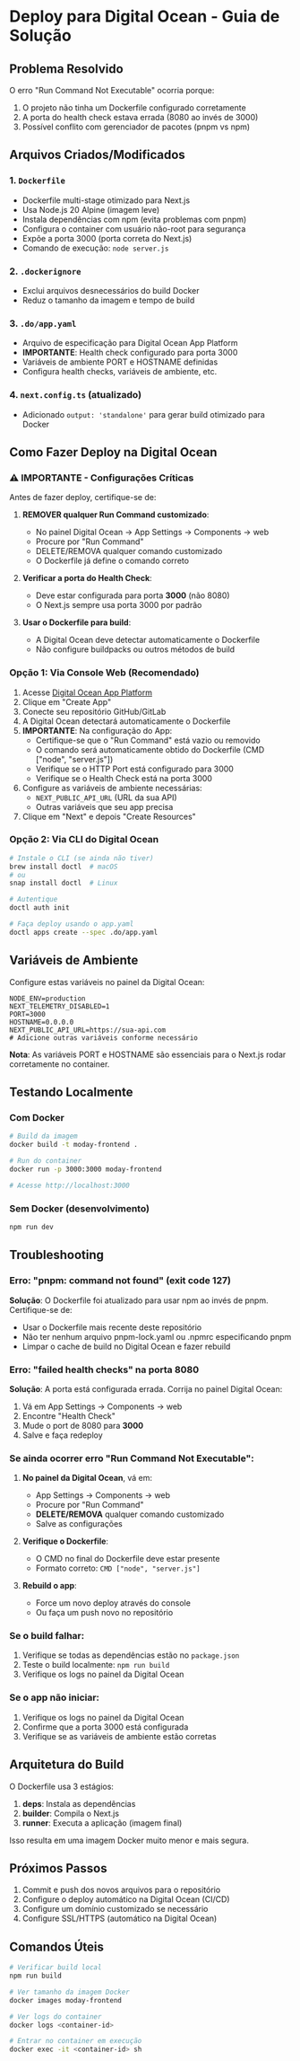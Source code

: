 # Deploy para Digital Ocean - Guia de Solução

## Problema Resolvido
O erro "Run Command Not Executable" ocorria porque:
1. O projeto não tinha um Dockerfile configurado corretamente
2. A porta do health check estava errada (8080 ao invés de 3000)
3. Possível conflito com gerenciador de pacotes (pnpm vs npm)

## Arquivos Criados/Modificados

### 1. `Dockerfile`
- Dockerfile multi-stage otimizado para Next.js
- Usa Node.js 20 Alpine (imagem leve)
- Instala dependências com npm (evita problemas com pnpm)
- Configura o container com usuário não-root para segurança
- Expõe a porta 3000 (porta correta do Next.js)
- Comando de execução: `node server.js`

### 2. `.dockerignore`
- Exclui arquivos desnecessários do build Docker
- Reduz o tamanho da imagem e tempo de build

### 3. `.do/app.yaml`
- Arquivo de especificação para Digital Ocean App Platform
- **IMPORTANTE**: Health check configurado para porta 3000
- Variáveis de ambiente PORT e HOSTNAME definidas
- Configura health checks, variáveis de ambiente, etc.

### 4. `next.config.ts` (atualizado)
- Adicionado `output: 'standalone'` para gerar build otimizado para Docker

## Como Fazer Deploy na Digital Ocean

### ⚠️ IMPORTANTE - Configurações Críticas

Antes de fazer deploy, certifique-se de:

1. **REMOVER qualquer Run Command customizado**:
   - No painel Digital Ocean → App Settings → Components → web
   - Procure por "Run Command" 
   - DELETE/REMOVA qualquer comando customizado
   - O Dockerfile já define o comando correto

2. **Verificar a porta do Health Check**:
   - Deve estar configurada para porta **3000** (não 8080)
   - O Next.js sempre usa porta 3000 por padrão

3. **Usar o Dockerfile para build**:
   - A Digital Ocean deve detectar automaticamente o Dockerfile
   - Não configure buildpacks ou outros métodos de build

### Opção 1: Via Console Web (Recomendado)

1. Acesse [Digital Ocean App Platform](https://cloud.digitalocean.com/apps)
2. Clique em "Create App"
3. Conecte seu repositório GitHub/GitLab
4. A Digital Ocean detectará automaticamente o Dockerfile
5. **IMPORTANTE**: Na configuração do App:
   - Certifique-se que o "Run Command" está vazio ou removido
   - O comando será automaticamente obtido do Dockerfile (CMD ["node", "server.js"])
   - Verifique se o HTTP Port está configurado para 3000
   - Verifique se o Health Check está na porta 3000
6. Configure as variáveis de ambiente necessárias:
   - `NEXT_PUBLIC_API_URL` (URL da sua API)
   - Outras variáveis que seu app precisa
7. Clique em "Next" e depois "Create Resources"

### Opção 2: Via CLI do Digital Ocean

```bash
# Instale o CLI (se ainda não tiver)
brew install doctl  # macOS
# ou
snap install doctl  # Linux

# Autentique
doctl auth init

# Faça deploy usando o app.yaml
doctl apps create --spec .do/app.yaml
```

## Variáveis de Ambiente

Configure estas variáveis no painel da Digital Ocean:

```
NODE_ENV=production
NEXT_TELEMETRY_DISABLED=1
PORT=3000
HOSTNAME=0.0.0.0
NEXT_PUBLIC_API_URL=https://sua-api.com
# Adicione outras variáveis conforme necessário
```

**Nota**: As variáveis PORT e HOSTNAME são essenciais para o Next.js rodar corretamente no container.

## Testando Localmente

### Com Docker

```bash
# Build da imagem
docker build -t moday-frontend .

# Run do container
docker run -p 3000:3000 moday-frontend

# Acesse http://localhost:3000
```

### Sem Docker (desenvolvimento)

```bash
npm run dev
```

## Troubleshooting

### Erro: "pnpm: command not found" (exit code 127)

**Solução**: O Dockerfile foi atualizado para usar npm ao invés de pnpm. Certifique-se de:
- Usar o Dockerfile mais recente deste repositório
- Não ter nenhum arquivo pnpm-lock.yaml ou .npmrc especificando pnpm
- Limpar o cache de build no Digital Ocean e fazer rebuild

### Erro: "failed health checks" na porta 8080

**Solução**: A porta está configurada errada. Corrija no painel Digital Ocean:
1. Vá em App Settings → Components → web
2. Encontre "Health Check" 
3. Mude o port de 8080 para **3000**
4. Salve e faça redeploy

### Se ainda ocorrer erro "Run Command Not Executable":

1. **No painel da Digital Ocean**, vá em:
   - App Settings → Components → web
   - Procure por "Run Command"
   - **DELETE/REMOVA** qualquer comando customizado
   - Salve as configurações

2. **Verifique o Dockerfile**:
   - O CMD no final do Dockerfile deve estar presente
   - Formato correto: `CMD ["node", "server.js"]`

3. **Rebuild o app**:
   - Force um novo deploy através do console
   - Ou faça um push novo no repositório

### Se o build falhar:

1. Verifique se todas as dependências estão no `package.json`
2. Teste o build localmente: `npm run build`
3. Verifique os logs no painel da Digital Ocean

### Se o app não iniciar:

1. Verifique os logs no painel da Digital Ocean
2. Confirme que a porta 3000 está configurada
3. Verifique se as variáveis de ambiente estão corretas

## Arquitetura do Build

O Dockerfile usa 3 estágios:

1. **deps**: Instala as dependências
2. **builder**: Compila o Next.js
3. **runner**: Executa a aplicação (imagem final)

Isso resulta em uma imagem Docker muito menor e mais segura.

## Próximos Passos

1. Commit e push dos novos arquivos para o repositório
2. Configure o deploy automático na Digital Ocean (CI/CD)
3. Configure um domínio customizado se necessário
4. Configure SSL/HTTPS (automático na Digital Ocean)

## Comandos Úteis

```bash
# Verificar build local
npm run build

# Ver tamanho da imagem Docker
docker images moday-frontend

# Ver logs do container
docker logs <container-id>

# Entrar no container em execução
docker exec -it <container-id> sh
```
